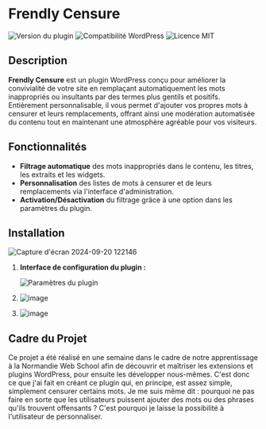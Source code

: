 # Frendly Censure

![Version du plugin](https://img.shields.io/badge/version-1.0.0-blue)
![Compatibilité WordPress](https://img.shields.io/badge/WordPress-5.8%2B-blue)
![Licence MIT](https://img.shields.io/badge/licence-MIT-green)

## Description

**Frendly Censure** est un plugin WordPress conçu pour améliorer la convivialité de votre site en remplaçant automatiquement les mots inappropriés ou insultants par des termes plus gentils et positifs. Entièrement personnalisable, il vous permet d'ajouter vos propres mots à censurer et leurs remplacements, offrant ainsi une modération automatisée du contenu tout en maintenant une atmosphère agréable pour vos visiteurs.

## Fonctionnalités

- **Filtrage automatique** des mots inappropriés dans le contenu, les titres, les extraits et les widgets.
- **Personnalisation** des listes de mots à censurer et de leurs remplacements via l'interface d'administration.
- **Activation/Désactivation** du filtrage grâce à une option dans les paramètres du plugin.

## Installation 

![Capture d'écran 2024-09-20 122146](https://github.com/user-attachments/assets/b19e46ea-ace3-46cb-8844-c2a3f164273a)



1. **Interface de configuration du plugin :**

   ![Paramètres du plugin](images/settings.png)

2. ![image](https://github.com/user-attachments/assets/f88ecbef-9fcf-40ba-aba5-1b2d409c35d5)
3. ![image](https://github.com/user-attachments/assets/ac8aa43e-4370-4452-8c93-54423172d65b)

## Cadre du Projet

Ce projet a été réalisé en une semaine dans le cadre de notre apprentissage à la Normandie Web School afin de découvrir et maîtriser les extensions et plugins WordPress, pour ensuite les développer nous-mêmes. C'est donc ce que j'ai fait en créant ce plugin qui, en principe, est assez simple, simplement censurer certains mots. Je me suis même dit : pourquoi ne pas faire en sorte que les utilisateurs puissent ajouter des mots ou des phrases qu'ils trouvent offensants ? C'est pourquoi je laisse la possibilité à l'utilisateur de personnaliser.




